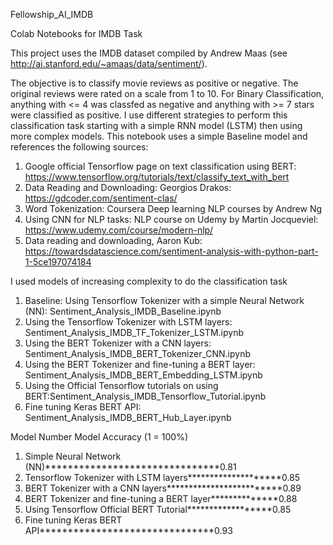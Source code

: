 Fellowship_AI_IMDB

Colab Notebooks for IMDB Task

This project uses the IMDB dataset compiled by Andrew Maas (see http://ai.stanford.edu/~amaas/data/sentiment/).

The objective is to classify movie reviews as positive or negative. The original reviews were rated on a scale from 1 to 10. For Binary Classification, anything with <= 4 was classfed as negative and anything with >= 7 stars were classified as positive.
I use different strategies to perform this classification task starting with a simple RNN model (LSTM) then using more complex models. This notebook uses a simple Baseline model and references the following sources:

1. Google official Tensorflow page on text classification using BERT: https://www.tensorflow.org/tutorials/text/classify_text_with_bert
2. Data Reading and Downloading: Georgios Drakos: https://gdcoder.com/sentiment-clas/
3. Word Tokenization: Coursera Deep learning NLP courses by Andrew Ng
4. Using CNN for NLP tasks: NLP course on Udemy by Martin Jocqueviel: https://www.udemy.com/course/modern-nlp/
5. Data reading and downloading, Aaron Kub: https://towardsdatascience.com/sentiment-analysis-with-python-part-1-5ce197074184

I used models of increasing complexity to do the classification task


1. Baseline: Using Tensorflow Tokenizer with a simple Neural Network (NN): Sentiment_Analysis_IMDB_Baseline.ipynb
2. Using the Tensorflow Tokenizer with LSTM layers: Sentiment_Analysis_IMDB_TF_Tokenizer_LSTM.ipynb
3. Using the BERT Tokenizer with a CNN layers: Sentiment_Analysis_IMDB_BERT_Tokenizer_CNN.ipynb
4. Using the BERT Tokenizer and fine-tuning a BERT layer: Sentiment_Analysis_IMDB_BERT_Embedding_LSTM.ipynb
5. Using the Official Tensorflow tutorials on using BERT:Sentiment_Analysis_IMDB_Tensorflow_Tutorial.ipynb
6. Fine tuning Keras BERT API: Sentiment_Analysis_IMDB_BERT_Hub_Layer.ipynb


Model Number	Model 	                                       Accuracy (1 = 100%)
1.	Simple Neural Network (NN)*******************************0.81
2.	Tensorflow Tokenizer with LSTM layers********************0.85
3. 	BERT Tokenizer with a CNN layers*************************0.89
4. 	BERT Tokenizer and fine-tuning a BERT layer**************0.88
5. 	Using Tensorflow Official BERT Tutorial******************0.85
6. 	Fine tuning Keras BERT API*******************************0.93
